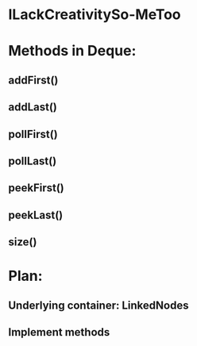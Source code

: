# ILackCreativitySo-MeToo

# Methods in Deque:
## addFirst()
## addLast()
## pollFirst()
## pollLast()
## peekFirst()
## peekLast()
## size()

# Plan:
## Underlying container: LinkedNodes
## Implement methods

